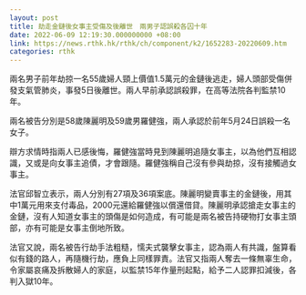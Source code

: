 ```yaml
---
layout: post
title: 劫走金鏈後女事主受傷及後離世　兩男子認誤殺各囚十年
date: 2022-06-09 12:19:30.000000000 +08:00
link: https://news.rthk.hk/rthk/ch/component/k2/1652283-20220609.htm
categories: rthk
---
```


兩名男子前年劫掠一名55歲婦人頸上價值1.5萬元的金鏈後逃走，婦人頭部受傷併發支氣管肺炎，事發5日後離世。兩人早前承認誤殺罪，在高等法院各判監禁10年。

兩名被告分別是58歲陳麗明及59歲男羅健強，兩人承認於前年5月24日誤殺一名女子。

辯方求情時指兩人已感後悔，羅健強當時見到陳麗明追隨女事主，以為他們互相認識，又或是向女事主追債，才會跟隨。羅健強稱自己沒有參與劫掠，沒有接觸過女事主。

法官邱智立表示，兩人分別有27項及36項案底。陳麗明變賣事主的金鏈後，用其中1萬元用來支付毒品，2000元還給羅健強以償還借貸。陳麗明承認搶走女事主的金鏈，沒有人知道女事主的頭傷是如何造成，有可能是兩名被告持硬物打女事主頭部，亦有可能是女事主倒地所致。

法官又說，兩名被告行劫手法粗糙，懦夫式襲擊女事主，認為兩人有共識，盤算看似有錢的路人，再隨機行劫，應負上同樣罪責。法官又指兩人奪去一條無辜生命，令家屬哀痛及拆散婦人的家庭，以監禁15年作量刑起點，給予二人認罪扣減後，各判入獄10年。
